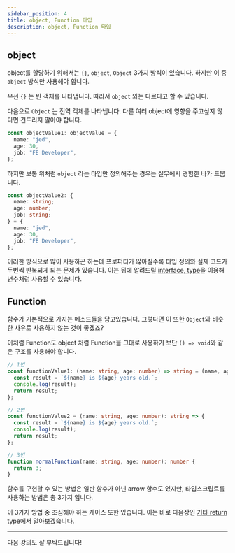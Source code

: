 ```yaml
---
sidebar_position: 4
title: object, Function 타입
description: object, Function 타입
---
```


<head>
  <meta name="title" content="Basic 학습 | 기초부터 시작하는 타입스크립트" data-rh="true" />
  <meta name="description" content="object, Function 타입" data-rh="true" />
  <meta property="og:title" content="Basic 학습 | 기초부터 시작하는 타입스크립트" data-rh="true" />
  <meta property="og:description" content="object, Function 타입" data-rh="true" />
</head>

## object

object를 할당하기 위해서는
`{}`, `object`, `Object` 3가지 방식이 있습니다. 하지만 이 중 `object` 방식만 사용해야 합니다.

우선 `{}` 는 빈 객체를 나타냅니다. 따라서 `object` 와는 다르다고 할 수 있습니다.

다음으로 `Object` 는 전역 객체를 나타냅니다. 다른 여러 object에 영향을 주고싶지 않다면 건드리지 말아야 합니다.

```ts
const objectValue1: objectValue = {
  name: "jed",
  age: 30,
  job: "FE Developer",
};
```

하지만 보통 위처럼 `object` 라는 타입만 정의해주는 경우는 실무에서 경험한 바가 드뭅니다.

```ts
const objectValue2: {
  name: string;
  age: number;
  job: string;
} = {
  name: "jed",
  age: 30,
  job: "FE Developer",
};
```

이러한 방식으로 많이 사용하곤 하는데 프로퍼티가 많아질수록 타입 정의와 실제 코드가 두번씩 반복되게 되는 문제가 있습니다. 이는 뒤에 알려드릴 [interface, type](/docs/basic-study/interface)을 이용해 변수처럼 사용할 수 있습니다.

## Function

함수가 기본적으로 가지는 메소드들을 담고있습니다. 그렇다면 이 또한 `Object`와 비슷한 사유로 사용하지 않는 것이 좋겠죠?

이처럼 Function도 object 처럼 Function을 그대로 사용하기 보단 `() => void`와 같은 구조를 사용해야 합니다.

```ts
// 1번
const functionValue1: (name: string, age: number) => string = (name, age) => {
  const result = `${name} is ${age} years old.`;
  console.log(result);
  return result;
};

// 2번
const functionValue2 = (name: string, age: number): string => {
  const result = `${name} is ${age} years old.`;
  console.log(result);
  return result;
};

// 3번
function normalFunction(name: string, age: number): number {
  return 3;
}
```

함수를 구현할 수 있는 방법은 일반 함수가 아닌 arrow 함수도 있지만, 타입스크립트를 사용하는 방법은 총 3가지 입니다.

이 3가지 방법 중 조심해야 하는 케이스 또한 있습니다.
이는 바로 다음장인 [기타 return type](/docs/basic-study/other-return-type)에서 알아보겠습니다.

---

다음 강의도 잘 부탁드립니다!

